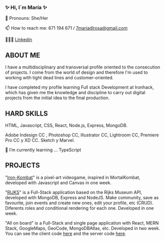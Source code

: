 ### ✨ Hi, I´m María ✨
 💖 Pronouns: She/Her

 📫 How to reach me: 671 194 671 / 7mariadlrosa@gmail.com  
 
 👩🏼‍💻 [Linkedin](https://www.linkedin.com/in/mar%C3%ADa-fern%C3%A1ndez-de-la-rosa-0383a3121/?locale=en_US)


## ABOUT ME

I have a multidisciplinary and transversal profile oriented to the consecution of projects. I come from the world of design and therefore I'm used to working with tight dead lines and customer-oriented.

I have completed my profile learning Full stack Development at Ironhack, which has given me the knowledge and discipline to carry out digital projects from the initial idea to the final production.

## HARD SKILLS

HTML, Javascript, CSS, React, Node.js, Express, MongoDB. 

Adobe Indesign CC , Photoshop CC, Illustrator CC, Lightroom CC, Premiere Pro CC y XD CC. Sketch y Marvel. 

 🌱 I’m currently learning ... TypeScript

## PROJECTS

"[Iron-Kombat](https://github.com/7mariadlrosa/IRON-KOMBAT-BIEN)" is a pixel-art videogame, inspired in MortalKombat, developed with Javascript and Canvas in one week.

"[RIJKS](https://github.com/7mariadlrosa/RIJKS-v.2/tree/main/RIJKS-v.2)" is a Full-Stack application based on the Rijks Museum API, developed with MongoDB, Express and NodeJS. Make community, save as favourite, join events and create new ones, edit your profile, etc (CRUD). Diferents roles and conditional rendering for each one. Developed in one week.

"All on board" is a Full-Stack and single page application with React, MERN Stack, GoogleMaps, GeoCode, MongoDBAtlas, etc. Developed in two week. You can see the client code [here](https://github.com/7mariadlrosa/All-on-Board-client) and the server code [here](https://github.com/7mariadlrosa/All-on-Board-server).
